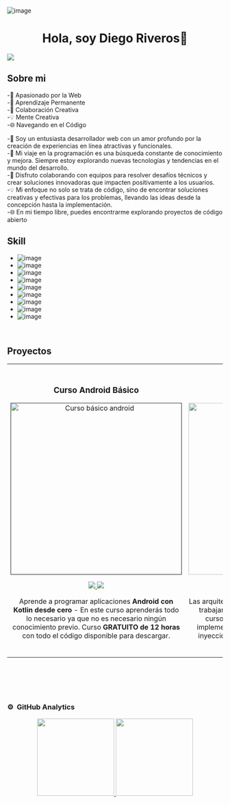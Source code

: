 ![image](https://github.com/DiegosebasRR/DiegosebasRR/assets/86979824/18b3598a-791b-4fbf-b5df-9c0c66dedc14)<div align="center">
<h1 align="center">Hola, soy Diego Riveros👋</h1>
</div>
<img src="https://res.cloudinary.com/dbarwsgb4/image/upload/v1696278518/Dise%C3%B1o_sin_t%C3%ADtulo_1_slyz1q.png">

## Sobre mi
-🚀 Apasionado por la Web  
-🌟 Aprendizaje Permanente                                              
-🤝 Colaboración Creativa      
-💡 Mente Creativa                                                 
-🌐 Navegando en el Código                       

-🚀 Soy un entusiasta desarrollador web con un amor profundo por la creación de experiencias en línea atractivas y funcionales.  
-🌟 Mi viaje en la programación es una búsqueda constante de conocimiento y mejora. Siempre estoy explorando nuevas tecnologías y tendencias en el mundo del desarrollo.  
-🤝 Disfruto colaborando con equipos para resolver desafíos técnicos y crear soluciones innovadoras que impacten positivamente a los usuarios.  
-💡  Mi enfoque no solo se trata de código, sino de encontrar soluciones creativas y efectivas para los problemas, llevando las ideas desde la concepción hasta la implementación.   
-🌐 En mi tiempo libre, puedes encontrarme explorando proyectos de código abierto   
 
## Skill
- ![image](https://github.com/DiegosebasRR/DiegosebasRR/assets/86979824/5c483b9d-02d2-402c-8fc8-de004ecfed95)
- ![image](https://github.com/DiegosebasRR/DiegosebasRR/assets/86979824/51e4f73e-855f-4c15-8697-ee7233a136dd)
- ![image](https://github.com/DiegosebasRR/DiegosebasRR/assets/86979824/dd4d85f4-7932-48e6-a0ad-98dc8edcb53b)
- ![image](https://github.com/DiegosebasRR/DiegosebasRR/assets/86979824/f9bc2a02-1e4e-4425-8383-dfd690784045)
-  ![image](https://github.com/DiegosebasRR/DiegosebasRR/assets/86979824/7974725b-6e9a-41ff-b666-762ff4316afe) 
- ![image](https://github.com/DiegosebasRR/DiegosebasRR/assets/86979824/c27f0d65-d334-45e6-9f9f-510afe83b12c)
- ![image](https://github.com/DiegosebasRR/DiegosebasRR/assets/86979824/0dc22c51-a8b4-48f0-825b-14ba9d872190)
- ![image](https://github.com/DiegosebasRR/DiegosebasRR/assets/86979824/9514fcd2-2f36-4344-91d5-f4e081f5f7a3)
- ![image](https://github.com/DiegosebasRR/DiegosebasRR/assets/86979824/3d60b579-e240-45ae-bdb2-73b38d9cecdd)

<br>

## Proyectos
<table>
<tr>
<td width="50%">
<h3 align="center">Curso Android Básico</h3>
<div align="center">
<a href=""https://github.com/ArisGuimera/Android-Expert" target="_blank"><img src="https://i.imgur.com/Jji0CIE.jpg" width="400" alt="Curso básico android"></a>
<p>
<a href="https://github.com/ArisGuimera/Android-Expert" target="_blank">
<img src="https://img.shields.io/badge/CÓDIGO-ff9?style=for-the-badge&logo=github&logoColor=black">
</a>
<a href="https://youtu.be/vJapzH_46a8" target="_blank">
<img src="https://img.shields.io/badge/-Youtube-green?style=for-the-badge&color=fbfc40">
</a>
</p>
<p>Aprende a programar aplicaciones <strong>Android con Kotlin desde cero</strong> - En este curso aprenderás todo lo necesario ya que no es necesario ningún conocimiento previo. Curso <strong>GRATUITO de 12 horas</strong> con todo el código disponible para descargar.</p>
</div>
                                                                                      
</td>

<td width="50%">
               <br>
<h3 align="center">Arquitectura MVVM</h3>
<div align="center">                                       
<a href="https://github.com/ArisGuimera/SimpleAndroidMVVM" target="_blank"><img src="https://i.imgur.com/7uCBigG.jpg" width="400" alt="Curso arquitectura MVVM"></a>
<br>
<p>
<a href="https://github.com/ArisGuimera/SimpleAndroidMVVM" target="_blank">
<img src="https://img.shields.io/badge/C%C3%93DIGO-80ffaa?style=for-the-badge&logo=github&logoColor=black">
</a>
<a href="https://youtu.be/hhhSMXi0R3E" target="_blank">
<img src="https://img.shields.io/badge/-Youtube-green?style=for-the-badge&color=3fFD7f">
</a>
</p>
</p>Las arquitecturas son <strong>IMPRESCINDIBLES</strong> para poder trabajar como desarrollador/a Android. En este curso, divido por ramas irás aprendiendo a implementar una arquitectura real y robusta con inyección de dependencias, clean architecture, testing y mucho más.</p>
</div>                                                             
</table>                                                                                 
</div>
<br>

<table>
<tr>                                                    
</table>                                                                                 
</div>
<br>

### ⚙️ &nbsp;GitHub Analytics

<p align="center">
<a href="https://github.com/DiegosebasRR">
  <img height="180em" src="https://github-readme-stats-eight-theta.vercel.app/api?username=DiegosebasRR&show_icons=true&theme=algolia&include_all_commits=true&count_private=true"/>
  <img height="180em" src="https://github-readme-stats-eight-theta.vercel.app/api/top-langs/?username=DiegosebasRR&layout=compact&langs_count=8&theme=algolia"/>
</a>
</p>
